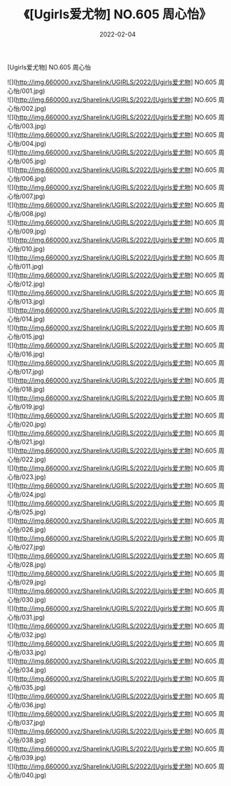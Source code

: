 ﻿---
layout: post
title:  《[Ugirls爱尤物] NO.605 周心怡》
date:   2022-02-04
img: http://img.660000.xyz/Sharelink/UGIRLS/2022/[Ugirls爱尤物] NO.605 周心怡/000.jpg
categories: [美女, 清纯, 唯美]
---

[Ugirls爱尤物] NO.605 周心怡

 ![](http://img.660000.xyz/Sharelink/UGIRLS/2022/[Ugirls爱尤物] NO.605 周心怡/001.jpg) <br>![](http://img.660000.xyz/Sharelink/UGIRLS/2022/[Ugirls爱尤物] NO.605 周心怡/002.jpg) <br>![](http://img.660000.xyz/Sharelink/UGIRLS/2022/[Ugirls爱尤物] NO.605 周心怡/003.jpg) <br>![](http://img.660000.xyz/Sharelink/UGIRLS/2022/[Ugirls爱尤物] NO.605 周心怡/004.jpg) <br>![](http://img.660000.xyz/Sharelink/UGIRLS/2022/[Ugirls爱尤物] NO.605 周心怡/005.jpg) <br>![](http://img.660000.xyz/Sharelink/UGIRLS/2022/[Ugirls爱尤物] NO.605 周心怡/006.jpg) <br>![](http://img.660000.xyz/Sharelink/UGIRLS/2022/[Ugirls爱尤物] NO.605 周心怡/007.jpg) <br>![](http://img.660000.xyz/Sharelink/UGIRLS/2022/[Ugirls爱尤物] NO.605 周心怡/008.jpg) <br>![](http://img.660000.xyz/Sharelink/UGIRLS/2022/[Ugirls爱尤物] NO.605 周心怡/009.jpg) <br>![](http://img.660000.xyz/Sharelink/UGIRLS/2022/[Ugirls爱尤物] NO.605 周心怡/010.jpg) <br>![](http://img.660000.xyz/Sharelink/UGIRLS/2022/[Ugirls爱尤物] NO.605 周心怡/011.jpg) <br>![](http://img.660000.xyz/Sharelink/UGIRLS/2022/[Ugirls爱尤物] NO.605 周心怡/012.jpg) <br>![](http://img.660000.xyz/Sharelink/UGIRLS/2022/[Ugirls爱尤物] NO.605 周心怡/013.jpg) <br>![](http://img.660000.xyz/Sharelink/UGIRLS/2022/[Ugirls爱尤物] NO.605 周心怡/014.jpg) <br>![](http://img.660000.xyz/Sharelink/UGIRLS/2022/[Ugirls爱尤物] NO.605 周心怡/015.jpg) <br>![](http://img.660000.xyz/Sharelink/UGIRLS/2022/[Ugirls爱尤物] NO.605 周心怡/016.jpg) <br>![](http://img.660000.xyz/Sharelink/UGIRLS/2022/[Ugirls爱尤物] NO.605 周心怡/017.jpg) <br>![](http://img.660000.xyz/Sharelink/UGIRLS/2022/[Ugirls爱尤物] NO.605 周心怡/018.jpg) <br>![](http://img.660000.xyz/Sharelink/UGIRLS/2022/[Ugirls爱尤物] NO.605 周心怡/019.jpg) <br>![](http://img.660000.xyz/Sharelink/UGIRLS/2022/[Ugirls爱尤物] NO.605 周心怡/020.jpg) <br>![](http://img.660000.xyz/Sharelink/UGIRLS/2022/[Ugirls爱尤物] NO.605 周心怡/021.jpg) <br>![](http://img.660000.xyz/Sharelink/UGIRLS/2022/[Ugirls爱尤物] NO.605 周心怡/022.jpg) <br>![](http://img.660000.xyz/Sharelink/UGIRLS/2022/[Ugirls爱尤物] NO.605 周心怡/023.jpg) <br>![](http://img.660000.xyz/Sharelink/UGIRLS/2022/[Ugirls爱尤物] NO.605 周心怡/024.jpg) <br>![](http://img.660000.xyz/Sharelink/UGIRLS/2022/[Ugirls爱尤物] NO.605 周心怡/025.jpg) <br>![](http://img.660000.xyz/Sharelink/UGIRLS/2022/[Ugirls爱尤物] NO.605 周心怡/026.jpg) <br>![](http://img.660000.xyz/Sharelink/UGIRLS/2022/[Ugirls爱尤物] NO.605 周心怡/027.jpg) <br>![](http://img.660000.xyz/Sharelink/UGIRLS/2022/[Ugirls爱尤物] NO.605 周心怡/028.jpg) <br>![](http://img.660000.xyz/Sharelink/UGIRLS/2022/[Ugirls爱尤物] NO.605 周心怡/029.jpg) <br>![](http://img.660000.xyz/Sharelink/UGIRLS/2022/[Ugirls爱尤物] NO.605 周心怡/030.jpg) <br>![](http://img.660000.xyz/Sharelink/UGIRLS/2022/[Ugirls爱尤物] NO.605 周心怡/031.jpg) <br>![](http://img.660000.xyz/Sharelink/UGIRLS/2022/[Ugirls爱尤物] NO.605 周心怡/032.jpg) <br>![](http://img.660000.xyz/Sharelink/UGIRLS/2022/[Ugirls爱尤物] NO.605 周心怡/033.jpg) <br>![](http://img.660000.xyz/Sharelink/UGIRLS/2022/[Ugirls爱尤物] NO.605 周心怡/034.jpg) <br>![](http://img.660000.xyz/Sharelink/UGIRLS/2022/[Ugirls爱尤物] NO.605 周心怡/035.jpg) <br>![](http://img.660000.xyz/Sharelink/UGIRLS/2022/[Ugirls爱尤物] NO.605 周心怡/036.jpg) <br>![](http://img.660000.xyz/Sharelink/UGIRLS/2022/[Ugirls爱尤物] NO.605 周心怡/037.jpg) <br>![](http://img.660000.xyz/Sharelink/UGIRLS/2022/[Ugirls爱尤物] NO.605 周心怡/038.jpg) <br>![](http://img.660000.xyz/Sharelink/UGIRLS/2022/[Ugirls爱尤物] NO.605 周心怡/039.jpg) <br>![](http://img.660000.xyz/Sharelink/UGIRLS/2022/[Ugirls爱尤物] NO.605 周心怡/040.jpg) <br>